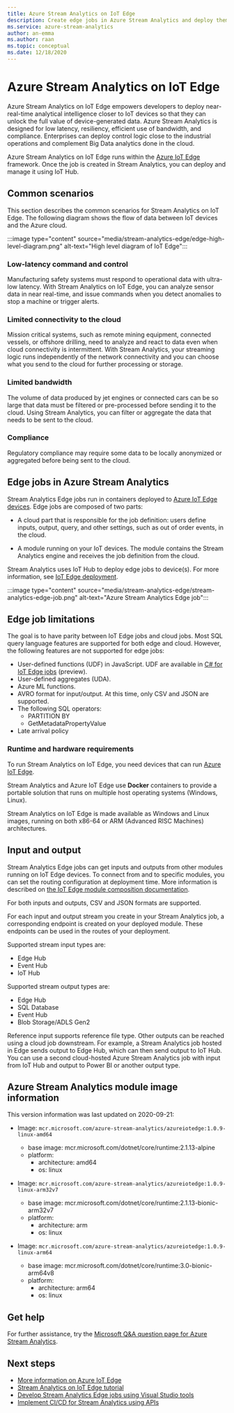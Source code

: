 ```yaml
---
title: Azure Stream Analytics on IoT Edge
description: Create edge jobs in Azure Stream Analytics and deploy them to devices running Azure IoT Edge.
ms.service: azure-stream-analytics
author: an-emma
ms.author: raan
ms.topic: conceptual
ms.date: 12/18/2020
---
```


# Azure Stream Analytics on IoT Edge
 
Azure Stream Analytics on IoT Edge empowers developers to deploy near-real-time analytical intelligence closer to IoT devices so that they can unlock the full value of device-generated data. Azure Stream Analytics is designed for low latency, resiliency, efficient use of bandwidth, and compliance. Enterprises can deploy control logic close to the industrial operations and complement Big Data analytics done in the cloud.

Azure Stream Analytics on IoT Edge runs within the [Azure IoT Edge](https://azure.microsoft.com/campaigns/iot-edge/) framework. Once the job is created in Stream Analytics, you can deploy and manage it using IoT Hub.

## Common scenarios

This section describes the common scenarios for Stream Analytics on IoT Edge. The following diagram shows the flow of data between IoT devices and the Azure cloud.

:::image type="content" source="media/stream-analytics-edge/edge-high-level-diagram.png" alt-text="High level diagram of IoT Edge":::

### Low-latency command and control

Manufacturing safety systems must respond to operational data with ultra-low latency. With Stream Analytics on IoT Edge, you can analyze sensor data in near real-time, and issue commands when you detect anomalies to stop a machine or trigger alerts.

### Limited connectivity to the cloud

Mission critical systems, such as remote mining equipment, connected vessels, or offshore drilling, need to analyze and react to data even when cloud connectivity is intermittent. With Stream Analytics, your streaming logic runs independently of the network connectivity and you can choose what you send to the cloud for further processing or storage.

### Limited bandwidth

The volume of data produced by jet engines or connected cars can be so large that data must be filtered or pre-processed before sending it to the cloud. Using Stream Analytics, you can filter or aggregate the data that needs to be sent to the cloud.

### Compliance

Regulatory compliance may require some data to be locally anonymized or aggregated before being sent to the cloud.

## Edge jobs in Azure Stream Analytics

Stream Analytics Edge jobs run in containers deployed to [Azure IoT Edge devices](../iot-edge/about-iot-edge.md). Edge jobs are composed of two parts:

* A cloud part that is responsible for the job definition: users define inputs, output, query, and other settings, such as  out of order events, in the cloud.

* A module running on your IoT devices. The module contains the Stream Analytics engine and receives the job definition from the cloud. 

Stream Analytics uses IoT Hub to deploy edge jobs to device(s). For more information, see [IoT Edge deployment](../iot-edge/module-deployment-monitoring.md).

:::image type="content" source="media/stream-analytics-edge/stream-analytics-edge-job.png" alt-text="Azure Stream Analytics Edge job":::

## Edge job limitations

The goal is to have parity between IoT Edge jobs and cloud jobs. Most SQL query language features are supported for both edge and cloud. However, the following features are not supported for edge jobs:
* User-defined functions (UDF) in JavaScript. UDF are available in [C# for IoT Edge jobs](./stream-analytics-edge-csharp-udf.md) (preview).
* User-defined aggregates (UDA).
* Azure ML functions.
* AVRO format for input/output. At this time, only CSV and JSON are supported.
* The following  SQL operators:
    * PARTITION BY
    * GetMetadataPropertyValue
* Late arrival policy

### Runtime and hardware requirements
To run Stream Analytics on IoT Edge, you need devices that can run [Azure IoT Edge](https://azure.microsoft.com/campaigns/iot-edge/). 

Stream Analytics and Azure IoT Edge use **Docker** containers to provide a portable solution that runs on multiple host operating systems (Windows, Linux).

Stream Analytics on IoT Edge is made available as Windows and Linux images, running on both x86-64 or ARM (Advanced RISC Machines) architectures. 


## Input and output

Stream Analytics Edge jobs can get inputs and outputs from other modules running on IoT Edge devices. To connect from and to specific modules, you can set the routing configuration at deployment time. More information is described on [the IoT Edge module composition documentation](../iot-edge/module-composition.md).

For both inputs and outputs, CSV and JSON formats are supported.

For each input and output stream you create in your Stream Analytics job, a corresponding endpoint is created on your deployed module. These endpoints can be used in the routes of your deployment.

Supported stream input types are:
* Edge Hub
* Event Hub
* IoT Hub

Supported stream output types are:
* Edge Hub
* SQL Database
* Event Hub
* Blob Storage/ADLS Gen2

Reference input supports reference file type. Other outputs can be reached using a cloud job downstream. For example, a Stream Analytics job hosted in Edge sends output to Edge Hub, which can then send output to IoT Hub. You can use a second cloud-hosted Azure Stream Analytics job with input from IoT Hub and output to Power BI or another output type.

## Azure Stream Analytics module image information 

This version information was last updated on 2020-09-21:

- Image: `mcr.microsoft.com/azure-stream-analytics/azureiotedge:1.0.9-linux-amd64`
   - base image: mcr.microsoft.com/dotnet/core/runtime:2.1.13-alpine
   - platform:
      - architecture: amd64
      - os: linux
 
- Image: `mcr.microsoft.com/azure-stream-analytics/azureiotedge:1.0.9-linux-arm32v7`
   - base image: mcr.microsoft.com/dotnet/core/runtime:2.1.13-bionic-arm32v7
   - platform:
      - architecture: arm
      - os: linux
 
- Image: `mcr.microsoft.com/azure-stream-analytics/azureiotedge:1.0.9-linux-arm64`
   - base image: mcr.microsoft.com/dotnet/core/runtime:3.0-bionic-arm64v8
   - platform:
      - architecture: arm64
      - os: linux
      
      
## Get help
For further assistance, try the [Microsoft Q&A question page for Azure Stream Analytics](/answers/tags/179/azure-stream-analytics).

## Next steps

* [More information on Azure IoT Edge](../iot-edge/about-iot-edge.md)
* [Stream Analytics on IoT Edge tutorial](../iot-edge/tutorial-deploy-stream-analytics.md)
* [Develop Stream Analytics Edge jobs using Visual Studio tools](./stream-analytics-tools-for-visual-studio-edge-jobs.md)
* [Implement CI/CD for Stream Analytics using APIs](stream-analytics-cicd-api.md)

<!--Link references-->
[stream.analytics.developer.guide]: ../stream-analytics-developer-guide.md
[stream.analytics.scale.jobs]: stream-analytics-scale-jobs.md
[stream.analytics.introduction]: stream-analytics-introduction.md
[stream.analytics.get.started]: stream-analytics-real-time-fraud-detection.md
[stream.analytics.query.language.reference]: /stream-analytics-query/stream-analytics-query-language-reference
[stream.analytics.rest.api.reference]: /rest/api/streamanalytics/
